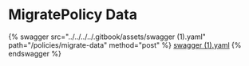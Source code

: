 # MigratePolicy Data

{% swagger src="../../../../.gitbook/assets/swagger (1).yaml" path="/policies/migrate-data" method="post" %}
[swagger (1).yaml](<../../../../.gitbook/assets/swagger (1).yaml>)
{% endswagger %}
